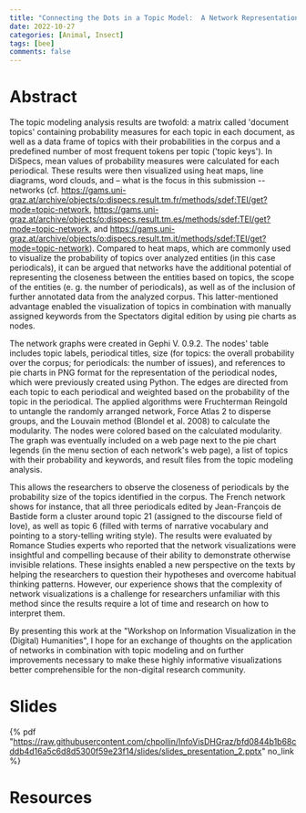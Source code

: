 ```yaml
---
title: "Connecting the Dots in a Topic Model:  A Network Representation of Topics and Periodicals"
date: 2022-10-27
categories: [Animal, Insect]
tags: [bee]
comments: false
---
```


# Abstract

The topic modeling analysis results are twofold: a matrix called 'document topics' containing probability measures for each topic in each document, as well as a data frame of topics with their probabilities in the corpus and a predefined number of most frequent tokens per topic ('topic keys'). In DiSpecs, mean values of probability measures were calculated for each periodical. These results were then visualized using heat maps, line diagrams, word clouds, and – what is the focus in this submission -- networks (cf. https://gams.uni-graz.at/archive/objects/o:dispecs.result.tm.fr/methods/sdef:TEI/get?mode=topic-network, https://gams.uni-graz.at/archive/objects/o:dispecs.result.tm.es/methods/sdef:TEI/get?mode=topic-network, and https://gams.uni-graz.at/archive/objects/o:dispecs.result.tm.it/methods/sdef:TEI/get?mode=topic-network). Compared to heat maps, which are commonly used to visualize the probability of topics over analyzed entities (in this case periodicals), it can be argued that networks have the additional potential of representing the closeness between the entities based on topics, the scope of the entities (e. g. the number of periodicals), as well as of the inclusion of further annotated data from the analyzed corpus. This latter-mentioned advantage enabled the visualization of topics in combination with manually assigned keywords from the Spectators digital edition by using pie charts as nodes.
 
The network graphs were created in Gephi V. 0.9.2. The nodes' table includes topic labels, periodical titles, size (for topics: the overall probability over the corpus; for periodicals: the number of issues), and references to pie charts in PNG format for the representation of the periodical nodes, which were previously created using Python. The edges are directed from each topic to each periodical and weighted based on the probability of the topic in the periodical. The applied algorithms were Fruchterman Reingold to untangle the randomly arranged network, Force Atlas 2 to disperse groups, and the Louvain method (Blondel et al. 2008) to calculate the modularity. The nodes were colored based on the calculated modularity. The graph was eventually included on a web page next to the pie chart legends (in the menu section of each network's web page), a list of topics with their probability and keywords, and result files from the topic modeling analysis.
     
This allows the researchers to observe the closeness of periodicals by the probability size of the topics identified in the corpus. The French network shows for instance, that all three periodicals edited by Jean-François de Bastide form a cluster around topic 21 (assigned to the discourse field of love), as well as topic 6 (filled with terms of narrative vocabulary and pointing to a story-telling writing style). The results were evaluated by Romance Studies experts who reported that the network visualizations were insightful and compelling because of their ability to demonstrate otherwise invisible relations. These insights enabled a new perspective on the texts by helping the researchers to question their hypotheses and overcome habitual thinking patterns. However, our experience shows that the complexity of network visualizations is a challenge for researchers unfamiliar with this method since the results require a lot of time and research on how to interpret them.
 
By presenting this work at the "Workshop on Information Visualization in the (Digital) Humanities", I hope for an exchange of thoughts on the application of networks in combination with topic modeling and on further improvements necessary to make these highly informative visualizations better comprehensible for the non-digital research community.    

# Slides

{% pdf "https://raw.githubusercontent.com/chpollin/InfoVisDHGraz/bfd0844b1b68cddb4d16a5c6d8d5300f59e23f14/slides/slides_presentation_2.pptx" no_link %}

# Resources
